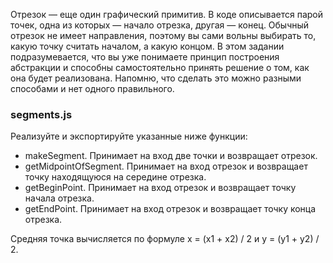 Отрезок — еще один графический примитив.
В коде описывается парой точек, одна из которых — начало отрезка, другая — конец.
Обычный отрезок не имеет направления, поэтому вы сами вольны выбирать то, какую точку считать началом, а какую концом.
В этом задании подразумевается, что вы уже понимаете принцип построения абстракции и
способны самостоятельно принять решение о том, как она будет реализована.
Напомню, что сделать это можно разными способами и нет одного правильного.
### segments.js
Реализуйте и экспортируйте указанные ниже функции:
- makeSegment. Принимает на вход две точки и возвращает отрезок.
- getMidpointOfSegment. Принимает на вход отрезок и возвращает точку находящуюся на середине отрезка.
- getBeginPoint. Принимает на вход отрезок и возвращает точку начала отрезка.
- getEndPoint. Принимает на вход отрезок и возвращает точку конца отрезка.

Средняя точка вычисляется по формуле x = (x1 + x2) / 2 и y = (y1 + y2) / 2.
